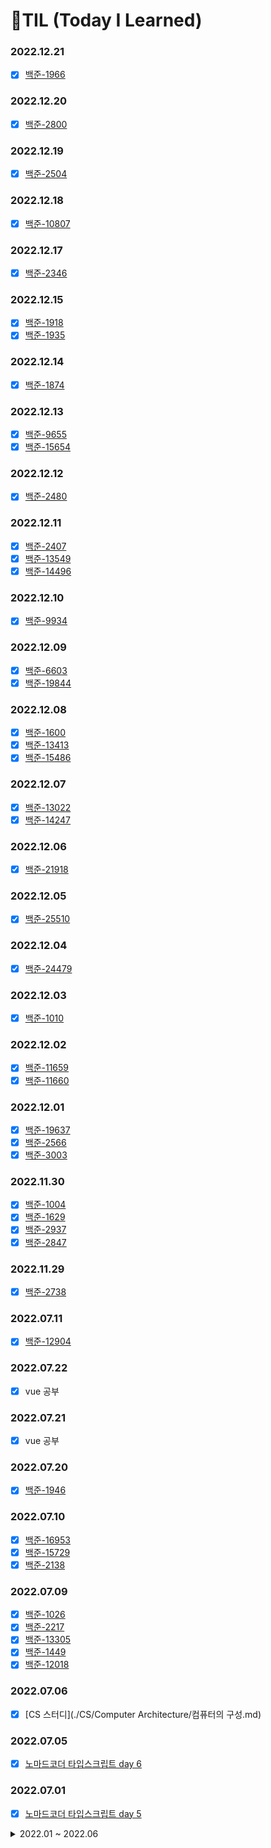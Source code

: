 # 🌱TIL (Today I Learned)
### 2022.12.21
- [x] [백준-1966](./baekjoon/1966/)

### 2022.12.20
- [x] [백준-2800](./baekjoon/2800/)

### 2022.12.19
- [x] [백준-2504](./baekjoon/2504/)

### 2022.12.18
- [x] [백준-10807](./baekjoon/10807/)

### 2022.12.17
- [x] [백준-2346](./baekjoon/2346/)

### 2022.12.15
- [x] [백준-1918](./baekjoon/1918/)
- [x] [백준-1935](./baekjoon/1935/)

### 2022.12.14
- [x] [백준-1874](./baekjoon/1874/)

### 2022.12.13
- [x] [백준-9655](./baekjoon/9655/)
- [x] [백준-15654](./baekjoon/15654/)

### 2022.12.12
- [x] [백준-2480](./baekjoon/2480/)

### 2022.12.11
- [x] [백준-2407](./baekjoon/2407/)
- [x] [백준-13549](./baekjoon/13549/)
- [x] [백준-14496](./baekjoon/14496/)

### 2022.12.10
- [x] [백준-9934](./baekjoon/9934/)

### 2022.12.09
- [x] [백준-6603](./baekjoon/6603/)
- [x] [백준-19844](./baekjoon/19844/)

### 2022.12.08
- [x] [백준-1600](./baekjoon/1600/)
- [x] [백준-13413](./baekjoon/13413/)
- [x] [백준-15486](./baekjoon/15486/)

### 2022.12.07
- [x] [백준-13022](./baekjoon/13022/)
- [x] [백준-14247](./baekjoon/14247/)

### 2022.12.06
- [x] [백준-21918](./baekjoon/21918/)

### 2022.12.05
- [x] [백준-25510](./baekjoon/25510/)

### 2022.12.04
- [x] [백준-24479](./baekjoon/24479/)

### 2022.12.03
- [x] [백준-1010](./baekjoon/1010/)

### 2022.12.02
- [x] [백준-11659](./baekjoon/11659/)
- [x] [백준-11660](./baekjoon/11660/)

### 2022.12.01

- [x] [백준-19637](./baekjoon/19637/)
- [x] [백준-2566](./baekjoon/2566/)
- [x] [백준-3003](./baekjoon/3003/)

### 2022.11.30

- [x] [백준-1004](./baekjoon/1004/)
- [x] [백준-1629](./baekjoon/1629/)
- [x] [백준-2937](./baekjoon/2937/)
- [x] [백준-2847](./baekjoon/2847/)

### 2022.11.29

- [x] [백준-2738](./baekjoon/2738/)

### 2022.07.11

- [x] [백준-12904](./baekjoon/12904/)

### 2022.07.22

- [x] vue 공부

### 2022.07.21

- [x] vue 공부

### 2022.07.20

- [x] [백준-1946](./baekjoon/1946)

### 2022.07.10

- [x] [백준-16953](./baekjoon/16953)
- [x] [백준-15729](./baekjoon/15729)
- [x] [백준-2138](./backjoon/2138/)

### 2022.07.09

- [x] [백준-1026](./baekjoon/1026)
- [x] [백준-2217](./baekjoon/2217)
- [x] [백준-13305](./baekjoon/13305)
- [x] [백준-1449](./baekjoon/1449)
- [x] [백준-12018](./baekjoon/12018)

### 2022.07.06

- [x] [CS 스터디](./CS/Computer Architecture/컴퓨터의 구성.md)

### 2022.07.05

- [x] [노마드코더 타입스크립트 day 6](./typescript/노마드코더/Day6.md)

### 2022.07.01

- [x] [노마드코더 타입스크립트 day 5](./typescript/노마드코더/Day5.md)

<details>
<summary>2022.01 ~ 2022.06</summary>
<div markdown="1">

### 2022.06.30

- [x] [노마드코더 타입스크립트 day 4](./typescript/노마드코더/Day4.md)
- [x] [생활코딩 React](./react/생활코딩)

### 2022.06.29

- [x] [노마드코더 타입스크립트 day 3](./typescript/노마드코더/Day3.md)
- [x] [생활코딩 React](./react/생활코딩)

### 2022.06.28

- [x] [노마드코더 타입스크립트 day 2](./typescript/노마드코더/Day2.md)
- [x] [생활코딩 React](./react/생활코딩)

### 2022.06.27

- [x] [노마드코더 타입스크립트 day 1](./typescript/노마드코더/Day1.md)
- [x] [생활코딩 React](./react/생활코딩)

### 2022.06.26

- [x] [파이썬 문제 풀기 / SWEA 1952](./SWEA/1952)

### 2022.06.25

- [x] [파이썬 문제 풀기/ SWEA 1767](./SWEA/1767)

### 2022.06.23

- [x] 리액트 공부 시작

--  방학 --

### 2022.06.04

- [x] 이코테 구현 문제 풀기

-- 프로젝트 기간 --

### 2022.05.11

- [x] [이코테 그래프 이론 문제 풀기](./이코테/GRAPH/)

### 2022.05.10

- [x] [이코테 그래프 이론](./이코테/GRAPH/그래프 이론.md)

### 2022.05.07

- [ ] 다익스트라 알고리즘 

### 2022.05.03

- [x] javascript music search app 만들기

### 2022.05.02

- [x] 다익스트라 공부

### 2022.05.01

- [x] 자바스크립트 공부

### 2022.04.30

- [x] DP 문제 풀기

### 2022.04.29

- [ ] 정보처리기사 실기

### 2022.04.28

- [x] 로또 페이지 제작
- [ ] 정보처리기사 실기

### 2022.04.27

- [x] 정보처리기사 실기 3단원
- [x] 이코테 문제 풀기

### 2022.04.26

- [x] 정보처리기사 실기 2단원

### 2022.04.25

- [x] 정보처리기사 실기 1단원 단원종합문제

### 2022.04.24

- [x] Django RESTful API 정리

### 2022.04.23

- [x] 오늘의 메뉴 프로젝트
- [x] 정보처리기사 실기

### 2022.04.22

- [x] 장고 공부

### 2022.04.21

- [x] 정보처리기사 실기
- [x] 장고 프로젝트 구현 연습

### 2022.04.20

- [x] 정보처리기사 실기

### 2022.04.19

- [x] 정보처리기사 실기

### 2022.04.18

- [x] 카카오 문제 풀기

### 2022.04.17

- [x] 오늘의 메뉴 프로젝트
- [x] DB 공부

### 2022.04.16

- [x] 오늘의 메뉴 프로젝트
- [x] 이코테 문제 풀기

### 2022.04.15

- [x] 장고 프로젝트

### 2022.04.14

- [x] 장고 공부
- [x] 정보처리기사

### 2022.04.13

- [x] 이코테 - 구현 파트
- [x] 정처기

### 2022.04.12

- [x] netlify 호스팅 방법 공부하기

### 2022.04.11

- [x] 정처기 공부
- [x] 장고 프젝 공부

### 2022.04.10

- [x] 정처기 실기 공부
- [x] 자바스크립트, 장고 정리

### 2022.04.09

- [x] 자바스크립트 공부

### 2022.04.08

- [x] 장고 공부
- [x] 정처기 실기 공부

### 2022.04.07

- [x] 백준 문제풀기
- [x] 정처기 실기 공부

### 2022.04.06

- [x] 정처기 실기 공부
- [x] 자바스크립트 프로젝트
- [x] 백준

### 2022.04.05

- [x] 정처기 실기 공부
- [x] 그리디 문제 풀기(이코테)
- [x] 자바스크립트 프로젝트

### 2022.04.04

- [x] DFS/BFS 문제 풀기(이코테)
- [x] 정처기 실기 공부

### 2022.04.03

- [x] 트리 공부
- [x] DFS/ BFS 정리하기

### 2022.04.02

- [x] 이코테 문제풀기

### 2022.04.01

- [ ] 정처기 공부
- [x] 이코테 문제풀기
- [x] 자바스크립트 공부

### 2022.03.31

- [x] 이코테 문제풀기
- [x] 정처기 공부
- [x] 자바스크립트 공부

### 2022.03.30

- [x] 이코테 문제풀기-DFS/BFS
- [x] 정처기 공부-서버 프로그램 구현
- [x] 자바스크립트 공부
- [x] 백준 문제 풀기

### 2022.03.29

- [x] 이코테 공부-이진탐색
- [x] 정처기 공부-SQL응용

### 2022.03.28

- [x] [백준 문제풀기](./baekjoon/20055/)

### 2022.03.27

- [x] 시간복잡도 관련 공부

### 2022.03.26

- [x] 자바 공부
- [x] 이코테 공부

### 2022.03.25

- [x] SWEA 문제 풀기
- [ ] 자바 공부

### 2022.03.24

- [x] 코테 대비
- [x] 자바스크립트 공부

### 2022.03.22

- [x] VanillaJs 공부
- [x] 이코테 공부
- [ ] sqld 공부

### 2022.03.21

- [ ] 이코테
- [x] 자소서 작성
- [x] 포트폴리오 수정
- [x] 정보처리기사 실기 강의 듣기

### 2022.03.20

- [x] 장고 공부

### 2022.03.19

- [x] 자바 스크립트 공부

### 2022.03.18

- [x] c++ 공부 및 백준 문제 풀기

### 2022.03.17

- [x] 이코테 DFS&BFS 공부하기 문제풀기
- [x] Tree 공부

### 2022.03.16

- [x] [이코테 DFS&BFS 공부하기 문제풀기](./이코테/DFS_BFS/)
- [x] 정보처리기사 실기 공부(1-2까지)
- [x] Tree 공부
- [x] 백준 문제 풀기

### 2022.03.15

- [x] 백준 문제 풀기(17626)

### 2022.03.14

- [x] 백준 문제 풀기

### 2022.03.13

- [x] 백준 문제 풀기

### 2022.03.12

- [x] 백준 문제 풀기

### 2022.03.11

- [x] 백준 문제 풀기

### 2022.03.10

- [x] 장고 정리

### 2022.03.09

- [x] 장고 정리

### 2022.03.08

- [x] 바닐라 JS 공부
- [x] 백준문제 풀기

### 2022.03.07

- [x] 바닐라 JS 공부
- [x] 백준문제 풀기

### 2022.03.06

- [x] math 라이브러리 공부

### 2022.03.05

- [x] 정보처리기사 공부

### 2022.03.04

- [x] 장고 프로젝트

### 2022.03.03

- [x] 정보처리기사 공부
- [x] 달팽이 구현 / 백준

### 2022.03.02

- [x] 정보처리기사 공부
- [x] 퀵소트 구현

### 2022.03.01

- [x] 정보처리기사 5단원 공부

### 2022.02.28

- [x] 정보처리기사 5단원 공부

### 2022.02.27

- [x] 백준 문제 한개 풀기

### 2022.02.25

- [x] 백준 문제 한개 풀기

### 2022.02.24

- [x] 정처기 4단원 문제 풀기

### 2022.02.23

- [x] 정처기 20년 2회 풀기
- [x] [백트래킹 복습](./algorithm/backtracking.md)

### 2022.02.22

- [x] [정처기 4단원](./정보처리기사/4단원.md)
- [x] 정처기 20년 3회 풀기

### 2022.02.21

- [x] 백준 문제 풀기
- [x] [정처기 5단원](./정보처리기사/5단원.md)

### 2022.02.20

- [x] [알고리즘 정리](./algorithm/code/)

### 2022.02.19

- [x] [정처기 3단원](./정보처리기사/3단원.md)

### 2022.02.18

- [x] 정처기 3,4단원 풀기

### 2022.02.17

- [x] [정처기 2단원](./정보처리기사/2단원.md)

### 2022.02.16

- [ ] 알고리즘 정리
- [x] 정처기 2단원 풀고 정리

### 2022.02.15

- [x] [정처기 1단원 정리](./정보처리기사/1단원.md)
- [ ] 알고리즘 정리

### 2022. 02.14

- [ ] 정처기

### 2022.02.13

- [x] 정처기
- [x] [부트스트랩 정리](./web/web_02.md)

### 2022.02.12

- [ ] 정처기
- [x] [HTML/CSS 정리](./web/web_01.md)
- [ ] [부트스트랩 정리](./web/web_02.md)
- [ ] 백준 문제 푼거 정리
- [ ] SWEA 문제 푼거 정리
- [x] web portfolio 만들기

### 2022.02.11

- [x] 정처기

### 2022.02.10

- [x] 정처기
- [x] 백준 문제 풀기

### 2022.02.09

- [x] 정처기

### 2022.02.08

- [x] 정처기

### 2022.02.07

- [x] 정처기

### 2022.02.06

- [x] 정처기
- [ ] HTML.CSS 정리

### 2022.02.05

- [x] 정처기

### 2022.02.04

- [ ] HTML, CSS 내용 정리
- [x] 정처기
- [x] 실습 풀어보기

### 2022.02.03

- [x] 백준 문제
- [x] 파이썬 공부

### 2022.02.02

- [x] 백준 문제

### 2022.02.01

- [x] 백준 문제

### 2022.01.31

- [x] 백준 문제
- [ ] 정처기

### 2022.01.30

- [x] 백준 문제 정리
- [x] 정처기

### 2022.01.29

- [ ] 정처기 
- [x] 백준문제

### 2022.01.28

- [x] 정처기 2회독 시작- 1단원 1소단원 읽기
- [x] 백준 문제 풀기

### 2022.01.27

- [x] IM 문제 풀기 -> 다른 백준문제 풀기
- [x] 정처기 공부
- [ ] 주피터 노트북 정리

### 2022.01.26

- [x] 파이썬 정리
  - [x] [python_07](python/python_07.md)
  - [x] [python_04](python/python_04.md)
- [x] 정처기 공부
- [ ] 주피터 노트북 정리
- [x] IM 문제 풀기

### 2022.01.25

- [x] 주피터 노트북 정리
- [x] 정처기 공부

### 2022.01.24

- [x] 정처기 공부
- [x] 백준 문제 풀기
  - [x] [1929](baekjoon/1929.md)
  - [x] [11653](baekjoon/11653.md)
- [x] 오늘 배운 파이썬 복습
  - [x] [python_05](python/python_05.md)

### 2022.01.23

- [x] 정처기 공부
- [x] 백준 문제 3개 풀기
- [x] 월말 평가 예제 풀기

### 2022.01.22

- [x] 정처기 공부

### 2022.01.21

- [x] 정처기 공부

### 2022.01.20

- [ ] 함수 파트 정리
  - [x] [python_03](python/python_03.md)
  - [ ] [python_04](python/python_04.md)
- [x] 문제 3 풀기
- [x] 정처기 학습(1단원 1~3 소단원)

### 2022.01.19

- [x] 오늘 배운 내용 정리
  
  - [x] [python_03](python/python_03.md)

- [x] 주피터 노트북 정리

### 2022.01.18

- [x] 주피터 노트북 정리
- [ ] 오늘 배운 내용 정리
- [ ] 파이썬 내용 정리
  - [ ] [python_01](python/python_01.md) -> 패킹/ 언패킹 부터 다시
  - [x] [python_02](python/python_02.md)

### 2022.01.17

- [ ] [파이썬 프로그래밍 기초 문제 풀이 수정](python/SW_Expert_Academy/SW_Expert_Academy_python.md)
  - [x] 회문 [::-1] 수정
  - [ ] 함수 파트 재귀로 수정
- [ ] [개념정리 수정](python/SW_Expert_Academy/SW_Expert_Academy_python_study.md)
  - [x] [::-1] 
  - [x] 재귀함수
  - [ ] 패킹/ 언패킹 -> 좀 더 공부해야할 듯
- [ ] 파이썬 내용 정리
  - [ ] [python_01](python/python_01.md) -> 패킹/ 언패킹 부터 다시
  - [ ] [python_02](python/python_02.md)
- [x] homework / workshop 제출

### 2022.01.16

- [x] [파이썬 프로그래밍 기초 문제 풀이](python/SW_Expert_Academy/SW_Expert_Academy_python.md)
- [x] [개념 정리](python/SW_Expert_Academy/SW_Expert_Academy_python_study.md)

### 2022.01.15

- [x] 자바 프로그래밍 강의 수강 3개

### 2022.01.13

- [x] [CLI](startcamp/CLI.md)
- [x] [Markdown](startcamp/markdown.md)
- [x] [Git](startcamp/git.md)

</div>
</details>
